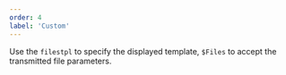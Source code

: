 ```yaml
---
order: 4
label: 'Custom'
---
```


Use the `filestpl` to specify the displayed template, `$Files` to accept the transmitted file parameters.
